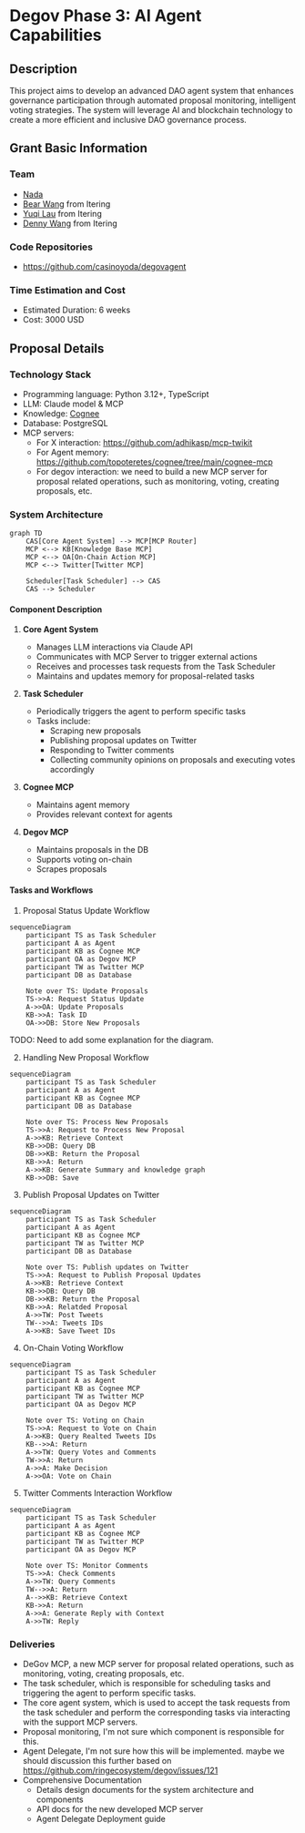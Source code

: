 # Degov Phase 3: AI Agent Capabilities

## Description

This project aims to develop an advanced DAO agent system that enhances governance participation through automated proposal monitoring, intelligent voting strategies. The system will leverage AI and blockchain technology to create a more efficient and inclusive DAO governance process.

## Grant Basic Information

### Team

- [Nada](https://github.com/casinoyoda)
- [Bear Wang](https://github.com/boundless-forest) from Itering
- [Yuqi Lau](https://github.com/DreUncle) from Itering
- [Denny Wang](https://github.com/hackfisher) from Itering

### Code Repositories

- https://github.com/casinoyoda/degovagent

### Time Estimation and Cost

- Estimated Duration: 6 weeks
- Cost: 3000 USD

## Proposal Details

### Technology Stack

- Programming language: Python 3.12+, TypeScript
- LLM: Claude model & MCP
- Knowledge: [Cognee](https://github.com/topoteretes/cognee)
- Database: PostgreSQL
- MCP servers:
  - For X interaction: https://github.com/adhikasp/mcp-twikit
  - For Agent memory: https://github.com/topoteretes/cognee/tree/main/cognee-mcp
  <!-- - For blockchain interaction: todo! -->
  - For degov interaction: we need to build a new MCP server for proposal related operations, such as   monitoring, voting, creating proposals, etc.

### System Architecture

```mermaid
graph TD
    CAS[Core Agent System] --> MCP[MCP Router]
    MCP <--> KB[Knowledge Base MCP]
    MCP <--> OA[On-Chain Action MCP]
    MCP <--> Twitter[Twitter MCP]
    
    Scheduler[Task Scheduler] --> CAS
    CAS --> Scheduler
```

<!-- TODO: Need to add some text explanation for the system architecture diagram, I know that you have added some diagrams below and Component Description, but better to have text explanation for the overall system design and tasks kinds.-->


<!-- TODO: Maybe miss the solution explanation for the `Setup AI Agentic Delegate on DeGov.AI Platfrom` in the rfps https://github.com/ringecosystem/collaboration/blob/master/rfps/dao-ai-agent.md -->

#### Component Description

<!-- I recommend to put the component description into the explanation of the system architecture diagram. Combined with the diagram to illustrate what each component does and the relationship between them. -->

1. **Core Agent System**
   - Manages LLM interactions via Claude API
   - Communicates with MCP Server to trigger external actions
   - Receives and processes task requests from the Task Scheduler
   - Maintains and updates memory for proposal-related tasks

2. **Task Scheduler**
   - Periodically triggers the agent to perform specific tasks
   - Tasks include:
     - Scraping new proposals
     - Publishing proposal updates on Twitter
     - Responding to Twitter comments
     - Collecting community opinions on proposals and executing votes accordingly

<!-- I'm curious about which component is responsible for the proposal monitoring? -->

3. **Cognee MCP**
   - Maintains agent memory
   - Provides relevant context for agents

4. **Degov MCP**
   - Maintains proposals in the DB
   - Supports voting on-chain
   - Scrapes proposals


#### Tasks and Workflows

<!-- I recommend to sort all the tasks workflow in this section with comprehensive text explanation for each workflow. -->

<!--  I think you also need to have a basic understanding of the lifecycle of the openzeppelin's proposal, then you can design the system architecture better. For example, the proposal events, such as created and voted is important for the proposal monitoring. they can be used to trigger the agent to perform specific tasks. You need to design the task scheduler based on the proposal events.  -->

1. Proposal Status Update Workflow

```mermaid
sequenceDiagram
    participant TS as Task Scheduler
    participant A as Agent
    participant KB as Cognee MCP
    participant OA as Degov MCP
    participant TW as Twitter MCP
    participant DB as Database

    Note over TS: Update Proposals
    TS->>A: Request Status Update
    A->>OA: Update Proposals
    KB->>A: Task ID
    OA->>DB: Store New Proposals
```

TODO: Need to add some explanation for the diagram. 

2. Handling New Proposal Workflow

```mermaid
sequenceDiagram
    participant TS as Task Scheduler
    participant A as Agent
    participant KB as Cognee MCP
    participant DB as Database

    Note over TS: Process New Proposals
    TS->>A: Request to Process New Proposal
    A->>KB: Retrieve Context
    KB->>DB: Query DB
    DB->>KB: Return the Proposal
    KB->>A: Return
    A->>KB: Generate Summary and knowledge graph
    KB->>DB: Save
```

<!-- TODO: Need to add some explanation for the diagram. -->

3. Publish Proposal Updates on Twitter

```mermaid
sequenceDiagram
    participant TS as Task Scheduler
    participant A as Agent
    participant KB as Cognee MCP
    participant TW as Twitter MCP
    participant DB as Database

    Note over TS: Publish updates on Twitter
    TS->>A: Request to Publish Proposal Updates
    A->>KB: Retrieve Context
    KB->>DB: Query DB
    DB->>KB: Return the Proposal
    KB->>A: Relatded Proposal
    A->>TW: Post Tweets
    TW-->>A: Tweets IDs
    A->>KB: Save Tweet IDs
```


<!-- TODO: Need to add some explanation for the diagram. -->

4. On-Chain Voting Workflow

```mermaid
sequenceDiagram
    participant TS as Task Scheduler
    participant A as Agent
    participant KB as Cognee MCP
    participant TW as Twitter MCP
    participant OA as Degov MCP

    Note over TS: Voting on Chain
    TS->>A: Request to Vote on Chain
    A->>KB: Query Realted Tweets IDs
    KB-->>A: Return
    A->>TW: Query Votes and Comments
    TW->>A: Return
    A->>A: Make Decision
    A->>OA: Vote on Chain
``` 

<!-- TODO: Need to add some explanation for the diagram. -->

5. Twitter Comments Interaction Workflow

```mermaid
sequenceDiagram
    participant TS as Task Scheduler
    participant A as Agent
    participant KB as Cognee MCP
    participant TW as Twitter MCP
    participant OA as Degov MCP

    Note over TS: Monitor Comments
    TS->>A: Check Comments
    A->>TW: Query Comments
    TW-->>A: Return
    A-->>KB: Retrieve Context
    KB->>A: Return
    A->>A: Generate Reply with Context
    A->>TW: Reply
```

<!-- TODO: Need to add some explanation for the diagram. -->

### Deliveries

- DeGov MCP, a new MCP server for proposal related operations, such as monitoring, voting, creating proposals, etc.
- The task scheduler, which is responsible for scheduling tasks and triggering the agent to perform specific tasks.
- The core agent system, which is used to accept the task requests from the task scheduler and perform the corresponding tasks via interacting with the support MCP servers.
- Proposal monitoring, I'm not sure which component is responsible for this.
- Agent Delegate, I'm not sure how this will be implemented. maybe we should discussion this further based on https://github.com/ringecosystem/degov/issues/121
- Comprehensive Documentation
    - Details design documents for the system architecture and components
    - API docs for the new developed MCP server
    - Agent Delegate Deployment guide

<!-- I recommend to write the deliverables like something above, make the thing as detailed and clear as possible. -->

